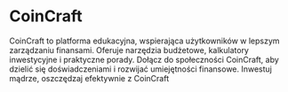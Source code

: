 # CoinCraft
CoinCraft to platforma edukacyjna, wspierająca użytkowników w lepszym zarządzaniu finansami. Oferuje narzędzia budżetowe, kalkulatory inwestycyjne i praktyczne porady. Dołącz do społeczności CoinCraft, aby dzielić się doświadczeniami i rozwijać umiejętności finansowe. Inwestuj mądrze, oszczędzaj efektywnie z CoinCraft
